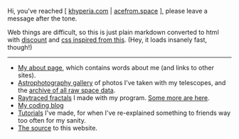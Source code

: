 Hi, you've reached \[ [khyperia.com](https://khyperia.com) | [acefrom.space](https://acefrom.space) \], please leave a message after the tone.

Web things are difficult, so this is just plain markdown converted to html with [discount](https://github.com/Orc/discount) and [css inspired from this](https://gist.github.com/killercup/5917178). (Hey, it loads insanely fast, though!)

---

* [My about page](about.html), which contains words about me (and links to other sites).
* [Astrophotography gallery](space.html) of photos I've taken with my telescopes, and the [archive of all raw space data](space/).
* [Raytraced fractals](fractals.html) I made with my program. [Some more are here](https://imgur.com/a/rmM4v).
* [My coding blog](blog/)
* [Tutorials](tutorials/) I've made, for when I've re-explained something to friends way too often for my sanity.
* [The source](https://github.com/khyperia/khyperia.com) to this website.
